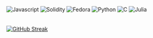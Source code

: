 ![Javascript](https://img.shields.io/badge/JavaScript-323330?style=for-the-badge&logo=javascript&logoColor=F7DF1E)
![Solidity](https://img.shields.io/badge/Solidity-e6e6e6?style=for-the-badge&logo=solidity&logoColor=black)
![Fedora](https://img.shields.io/badge/Fedora-294172?style=for-the-badge&logo=fedora&logoColor=white)
![Python](https://img.shields.io/badge/Python-3776AB?style=for-the-badge&logo=python&logoColor=white)
![C](https://img.shields.io/badge/C-00599C?style=for-the-badge&logo=c&logoColor=white)
![Julia](https://img.shields.io/badge/-Julia-9558B2?style=for-the-badge&logo=julia&logoColor=white)<br><br><br>
[![GitHub Streak](https://github-readme-streak-stats.herokuapp.com/?user=egemenkus)](https://git.io/streak-stats)
<br>
